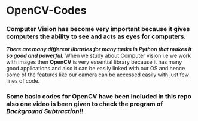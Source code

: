 # OpenCV-Codes
   
   ### Computer Vision has become very important because it gives computers the ability to see and acts as eyes for computers.
   
   ***There are many different libraries for many tasks in Python that makes it so good and powerful.*** When we study about Computer vision i.e we work with images then **OpenCV** is very essential library because it has many good applications and also it can be easily linked with our OS and hence some of the features like our camera can be accessed easily with just few lines of code. 

### Some basic codes for OpenCV have been included in this repo also one video is been given to check the program of ***Background Subtraction***!!

